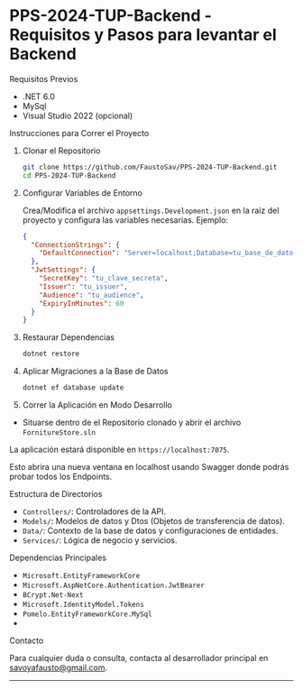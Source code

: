# PPS-2024-TUP-Backend - Requisitos y Pasos para levantar el Backend


Requisitos Previos

- .NET 6.0 
- MySql 
- Visual Studio 2022 (opcional)


Instrucciones para Correr el Proyecto

1. Clonar el Repositorio

   ```bash
   git clone https://github.com/FaustoSav/PPS-2024-TUP-Backend.git
   cd PPS-2024-TUP-Backend
   ```

2. Configurar Variables de Entorno

   Crea/Modifica el archivo `appsettings.Development.json` en la raíz del proyecto y configura las variables necesarias. Ejemplo:

   ```json
   {
     "ConnectionStrings": {
       "DefaultConnection": "Server=localhost;Database=tu_base_de_datos;User Id=tu_usuario;Password=tu_contraseña;"
     },
     "JwtSettings": {
       "SecretKey": "tu_clave_secreta",
       "Issuer": "tu_issuer",
       "Audience": "tu_audience",
       "ExpiryInMinutes": 60
     }
   }
   ```

3. Restaurar Dependencias

   ```bash
   dotnet restore
   ```

4. Aplicar Migraciones a la Base de Datos

   ```bash
   dotnet ef database update
   ```

5. Correr la Aplicación en Modo Desarrollo
   
  - Situarse dentro de el Repositorio clonado y abrir el archivo `FornitureStore.sln` 

   La aplicación estará disponible en `https://localhost:7075`.


   Esto abrira una nueva ventana en localhost usando Swagger donde podrás probar todos los Endpoints.


Estructura de Directorios

- `Controllers/`: Controladores de la API.
- `Models/`: Modelos de datos y Dtos (Objetos de transferencia de datos).
- `Data/`: Contexto de la base de datos y configuraciones de entidades.
- `Services/`: Lógica de negocio y servicios.


Dependencias Principales

- `Microsoft.EntityFrameworkCore`
- `Microsoft.AspNetCore.Authentication.JwtBearer`
- `BCrypt.Net-Next`
- `Microsoft.IdentityModel.Tokens`
- `Pomelo.EntityFrameworkCore.MySql`
- 

Contacto

Para cualquier duda o consulta, contacta al desarrollador principal en savoyafausto@gmail.com.

---

